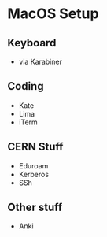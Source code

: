 # MacOS Setup

## Keyboard
* via Karabiner

## Coding

* Kate
* Lima
* iTerm

## CERN Stuff

* Eduroam
* Kerberos
* SSh


## Other stuff

* Anki
